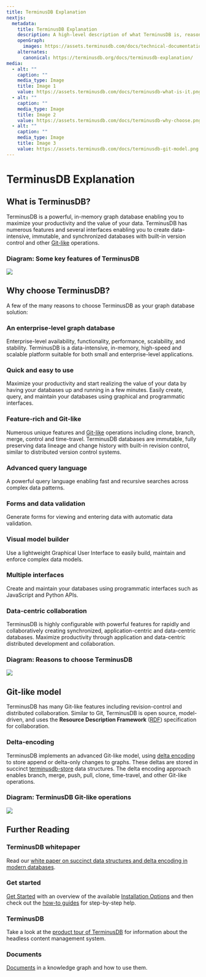 ```yaml
---
title: TerminusDB Explanation
nextjs:
  metadata:
    title: TerminusDB Explanation
    description: A high-level description of what TerminusDB is, reasons for using TerminusDB, and its Git-like features.
    openGraph:
      images: https://assets.terminusdb.com/docs/technical-documentation-terminuscms-og.png
    alternates:
      canonical: https://terminusdb.org/docs/terminusdb-explanation/
media:
  - alt: ""
    caption: ""
    media_type: Image
    title: Image 1
    value: https://assets.terminusdb.com/docs/terminusdb-what-is-it.png
  - alt: ""
    caption: ""
    media_type: Image
    title: Image 2
    value: https://assets.terminusdb.com/docs/terminusdb-why-choose.png
  - alt: ""
    caption: ""
    media_type: Image
    title: Image 3
    value: https://assets.terminusdb.com/docs/terminusdb-git-model.png
---
```


# TerminusDB Explanation

## What is TerminusDB?

TerminusDB is a powerful, in-memory graph database enabling you to maximize your productivity and the value of your data. TerminusDB has numerous features and several interfaces enabling you to create data-intensive, immutable, and synchronized databases with built-in version control and other [Git-like](#gitlikemodel) operations.

### Diagram: Some key features of TerminusDB

![](https://assets.terminusdb.com/docs/terminusdb-what-is-it.png)

## Why choose TerminusDB?

A few of the many reasons to choose TerminusDB as your graph database solution:

### An enterprise-level graph database

Enterprise-level availability, functionality, performance, scalability, and stability. TerminusDB is a data-intensive, in-memory, high-speed and scalable platform suitable for both small and enterprise-level applications.

### Quick and easy to use

Maximize your productivity and start realizing the value of your data by having your databases up and running in a few minutes. Easily create, query, and maintain your databases using graphical and programmatic interfaces.

### Feature-rich and Git-like

Numerous unique features and [Git-like](#gitlikemodel) operations including clone, branch, merge, control and time-travel. TerminusDB databases are immutable, fully preserving data lineage and change history with built-in revision control, similar to distributed version control systems.

### Advanced query language

A powerful query language enabling fast and recursive searches across complex data patterns.

### Forms and data validation

Generate forms for viewing and entering data with automatic data validation.

### Visual model builder

Use a lightweight Graphical User Interface to easily build, maintain and enforce complex data models.

### Multiple interfaces

Create and maintain your databases using programmatic interfaces such as JavaScript and Python APIs.

### Data-centric collaboration

TerminusDB is highly configurable with powerful features for rapidly and collaboratively creating synchronized, application-centric and data-centric databases. Maximize productivity through application and data-centric distributed development and collaboration.

### Diagram: Reasons to choose TerminusDB

![](https://assets.terminusdb.com/docs/terminusdb-why-choose.png)

## Git-like model

TerminusDB has many Git-like features including revision-control and distributed collaboration. Similar to Git, TerminusDB is open source, model-driven, and uses the **Resource Description Framework** ([RDF](/docs/glossary/#rdf)) specification for collaboration.

### Delta-encoding

TerminusDB implements an advanced Git-like model, using [delta encoding](/docs/glossary/#deltaencoding) to store append or delta-only changes to graphs. These deltas are stored in succinct [terminusdb-store](https://github.com/terminusdb/terminusdb-store) data structures. The delta encoding approach enables branch, merge, push, pull, clone, time-travel, and other Git-like operations.

### Diagram: TerminusDB Git-like operations

![](https://assets.terminusdb.com/docs/terminusdb-git-model.png)

## Further Reading

### TerminusDB whitepaper

Read our [white paper on succinct data structures and delta encoding in modern databases](https://terminusdb.com/blog/succinct-data-structures-for-modern-databases/).

### Get started

[Get Started](/docs/get-started-with-terminusdb/) with an overview of the available [Installation Options](/docs/terminusdb-install-options/) and then check out the [how-to guides](/docs/use-the-clients/) for step-by-step help.

### TerminusDB

Take a look at the [product tour of TerminusDB](/docs/product-tour/) for information about the headless content management system.

### Documents

[Documents](/docs/documents-explanation/) in a knowledge graph and how to use them.